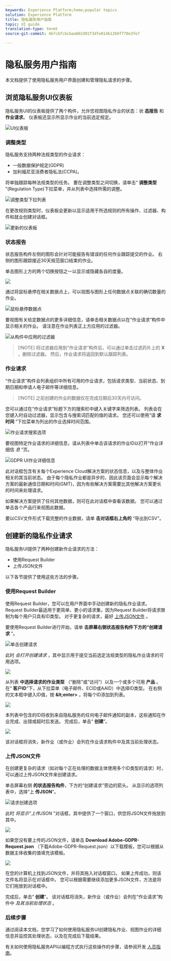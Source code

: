 ```yaml
---
keywords: Experience Platform;home;popular topics
solution: Experience Platform
title: 隐私服务用户指南
topic: UI guide
translation-type: tm+mt
source-git-commit: 4b7cbfcbcbaa602d92f3dfe814b1269f770e3fe7

---
```



# 隐私服务用户指南

本文档提供了使用隐私服务用户界面创建和管理隐私请求的步骤。

## 浏览隐私服务UI仪表板

隐私服务UI的仪表板提供了两个构件，允许您视图隐私作业的状态：状 **态报告** 和 **作业请求**。 仪表板还显示所显示作业的当前选定规定。

![UI仪表板](../images/user-guide/dashboard.png)

### 调整类型

隐私服务支持两种法规类型的作业请求：

* 一般数据保护规定(GDPR)
* 加利福尼亚消费者隐私法(CCPA)。

将单独跟踪每种法规类型的任务。 要在调整类型之间切换，请单击“ **调整类型** ”(Regulation Type)下拉菜单，并从列表中选择所需的调整。

![调整类型下拉列表](../images/user-guide/regulation.png)

在更改规则类型时，仪表板会更新以显示适用于所选规则的所有操作、过滤器、构件和就业创建对话框。

![更新的仪表板](../images/user-guide/dashboard-update.png)

### 状态报告

状态报告构件左侧的图形会针对可能报告有错误的任何作业跟踪提交的作业。 右侧的图形跟踪接近30天规范窗口结束的作业。

单击图形上方的两个切换按钮之一以显示或隐藏各自的度量。

![](../images/user-guide/hide-errors.png)

通过将鼠标悬停在相关数据点上，可以视图与图形上任何数据点关联的确切数量的作业。

![鼠标悬停数据点](../images/user-guide/mouse-over.png)

要视图有关给定数据点的更多详细信息，请单击相关数据点以在“作业请求”构件中显示相关的作业。 请注意在作业列表正上方应用的过滤器。

![从构件中应用的过滤器](../images/user-guide/apply-filter.png)

>[!NOTE] 将过滤器应用到“作业请求”构件后，可以通过单击过滤药片上的 **X** ，删除过滤器。 然后，作业请求将返回到默认跟踪列表。

### 作业请求

“作业请求”构件会列表组织中所有可用的作业请求，包括请求类型、当前状态、到期日期和申请人电子邮件等详细信息。

>[!NOTE] 之前创建的作业的数据仅在完成日期后30天内可访问。

您可以通过在“作业请求”标题下方的搜索栏中键入关键字来筛选列表。 列表会在您键入时自动过滤器，显示包含与搜索词匹配的值的请求。 您还可以使用“请 **求时间** ”下拉菜单为列出的作业选择时间范围。

![作业请求搜索选项](../images/user-guide/job-search.png)

要视图特定作业请求的详细信息，请从列表中单击该请求的作业ID以打开“作业详细信 *息* ”页。

![GDPR UI作业详细信息](../images/user-guide/job-details.png)

此对话框包含有关每个Experience Cloud解决方案的状态信息，以及与整体作业相关的其当前状态。 由于每个隐私作业都是异步的，因此该页面会显示每个解决方案的最新通信日期和时间(GMT)，因为有些解决方案需要比其他解决方案更长的时间来处理请求。

如果解决方案提供了任何其他数据，则可在此对话框中查看该数据。 您可以通过单击各个产品行来视图此数据。

要以CSV文件形式下载完整的作业数据，请单 **击对话框右上角的** “导出到CSV”。

## 创建新的隐私作业请求

隐私服务UI提供了两种创建新作业请求的方法：

* 使用Request Builder
* 上传JSON文件

以下各节提供了使用这些方法的步骤。

### 使用Request Builder

使用Request Builder，您可以在用户界面中手动创建新的隐私作业请求。 Request Builder最适用于更简单、更小的请求集，因为Request Builder将请求限制为每个用户只具有ID类型。 对于更复杂的请求，最好 [上传JSON文件](#upload-a-json-file) 。

要使用Request Builder进行开始，请单 **击屏幕右侧状态报告构件下方的“创建请求** ”。

![单击创建请求](../images/user-guide/create-request.png)

此时 *会打开创建请求* ，其中显示用于提交当前选定法规类型的隐私作业请求的可用选项。

![](../images/user-guide/request-builder.png)

从列表 **中选择请求的作业类型** （“删除”或“访问”）以及一个或多个可用 **产品** 。 在“ **客户ID**”下，从下拉菜单（电子邮件、ECID或AAID）中选择ID类型。 在右侧的文本框中键入ID值，按 **\&lt;enter>** ，将每个ID添加到列表。

![](../images/user-guide/request-builder-fillout.png)

本列表中包含的ID将收到来自隐私服务的任何电子邮件通知的副本，这些通知在作业完成、出错或超时后发送。 完成后，单击“ **创建**”。

![](../images/user-guide/request-builder-create.png)

该对话框将消失，新作业（或作业）会列在作业请求构件中及其当前处理状态。

### 上传JSON文件

在创建更复杂的请求（如对每个正在处理的数据主体使用多个ID类型的请求）时，可以通过上传JSON文件来创建请求。

单击屏幕右侧 **的状态报告构件**，下方的“创建请求”旁边的箭头。 从显示的选项列表中，选择“上 **传JSON**”。

![请求创建选项](../images/user-guide/create-options.png)

此时 *将显示“上传JSON* ”对话框，其中提供了一个窗口，供您将JSON文件拖放到其中。

![](../images/user-guide/upload-json.png)

如果您没有要上传的JSON文件，请单击 **Download Adobe-GDPR-Request.json** （下载Adobe-GDPR-Request.json）以下载模板，您可以根据从数据主体收集的值填充该模板。


![](../images/user-guide/privacy-template.png)


在您的计算机上找到JSON文件，并将其拖入对话框窗口。 如果上传成功，则该文件名将显示在对话框中。 您可以根据需要继续添加更多JSON文件，方法是将它们拖放到对话框中。

完成后，单击“ **创建**”。 该对话框将消失，新作业（或作业）会列在“作业请求”构件中 _及其当前处理状态_ 。

### 后续步骤

通过阅读本文档，您学习了如何使用隐私服务UI创建隐私作业、视图作业的详细信息并监控其处理状态，以及在完成后下载结果。

有关如何使用隐私服务API以编程方式执行这些操作的步骤，请参阅开发 [人员指南](../api/getting-started.md)。